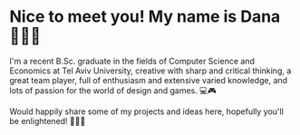 # Nice to meet you! My name is Dana 🙋🏻‍♀️
I'm a recent B.Sc. graduate in the fields of Computer Science and Economics at Tel Aviv University, creative with sharp and critical thinking, a great team player, full of enthusiasm and extensive varied knowledge, and lots of passion for the world of design and games. 💻🎮

Would happily share some of my projects and ideas here, hopefully you'll be enlightened! 👩🏻‍💻
